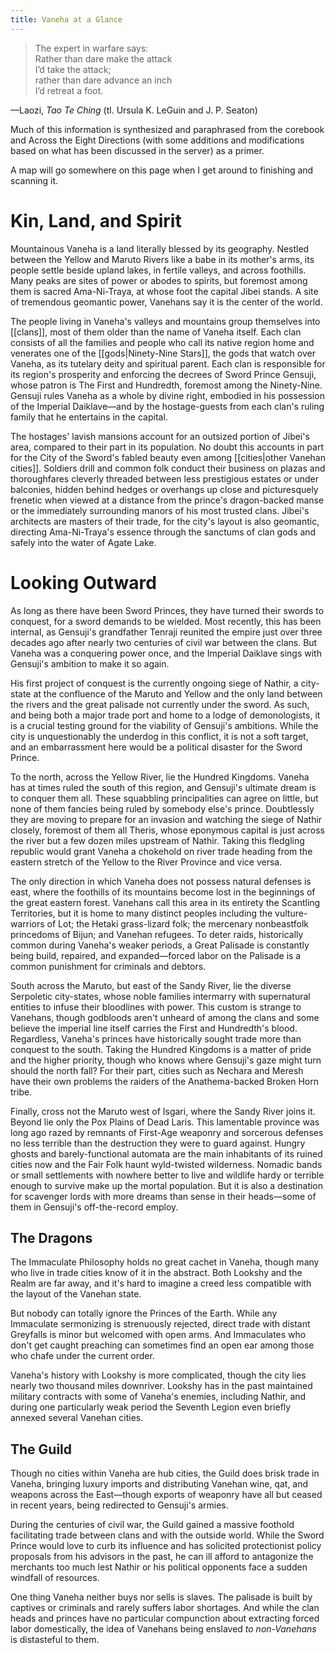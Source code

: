 ```yaml
---
title: Vaneha at a Glance
---
```


> The expert in warfare says:  
Rather than dare make the attack  
I’d take the attack;  
rather than dare advance an inch  
I’d retreat a foot.

—Laozi, *Tao Te Ching* (tl. Ursula K. LeGuin and J. P. Seaton)

Much of this information is synthesized and paraphrased from the corebook and Across the Eight Directions (with some additions and modifications based on what has been discussed in the server) as a primer.

A map will go somewhere on this page when I get around to finishing and scanning it.

# Kin, Land, and Spirit

Mountainous Vaneha is a land literally blessed by its geography. Nestled between the Yellow and Maruto Rivers like a babe in its mother's arms, its people settle beside upland lakes, in fertile valleys, and across foothills. Many peaks are sites of power or abodes to spirits, but foremost among them is sacred Ama-Ni-Traya, at whose foot the capital Jibei stands. A site of tremendous geomantic power, Vanehans say it is the center of the world.

The people living in Vaneha's valleys and mountains group themselves into [[clans]], most of them older than the name of Vaneha itself. Each clan consists of all the families and people who call its native region home and venerates one of the [[gods|Ninety-Nine Stars]], the gods that watch over Vaneha, as its tutelary deity and spiritual parent. Each clan is responsible for its region's prosperity and enforcing the decrees of Sword Prince Gensuji, whose patron is The First and Hundredth, foremost among the Ninety-Nine. Gensuji rules Vaneha as a whole by divine right, embodied in his possession of the Imperial Daiklave—and by the hostage-guests from each clan's ruling family that he entertains in the capital.

The hostages' lavish mansions account for an outsized portion of Jibei's area, compared to their part in its population. No doubt this accounts in part for the City of the Sword's fabled beauty even among [[cities|other Vanehan cities]]. Soldiers drill and common folk conduct their business on plazas and thoroughfares cleverly threaded between less prestigious estates or under balconies, hidden behind hedges or overhangs up close and picturesquely frenetic when viewed at a distance from the prince's dragon-backed manse or the immediately surrounding manors of his most trusted clans. Jibei's architects are masters of their trade, for the city's layout is also geomantic, directing Ama-Ni-Traya's essence through the sanctums of clan gods and safely into the water of Agate Lake.

# Looking Outward

As long as there have been Sword Princes, they have turned their swords to conquest, for a sword demands to be wielded. Most recently, this has been internal, as Gensuji's grandfather Tenraji reunited the empire just over three decades ago after nearly two centuries of civil war between the clans. But Vaneha was a conquering power once, and the Imperial Daiklave sings with Gensuji's ambition to make it so again.

His first project of conquest is the currently ongoing siege of Nathir, a city-state at the confluence of the Maruto and Yellow and the only land between the rivers and the great palisade not currently under the sword. As such, and being both a major trade port and home to a lodge of demonologists, it is a crucial testing ground for the viability of Gensuji's ambitions. While the city is unquestionably the underdog in this conflict, it is not a soft target, and an embarrassment here would be a political disaster for the Sword Prince.

To the north, across the Yellow River, lie the Hundred Kingdoms. Vaneha has at times ruled the south of this region, and Gensuji's ultimate dream is to conquer them all. These squabbling principalities can agree on little, but none of them fancies being ruled by somebody else's prince. Doubtlessly they are moving to prepare for an invasion and watching the siege of Nathir closely, foremost of them all Theris, whose eponymous capital is just across the river but a few dozen miles upstream of Nathir. Taking this fledgling republic would grant Vaneha a chokehold on river trade heading from the eastern stretch of the Yellow to the River Province and vice versa.

The only direction in which Vaneha does not possess natural defenses is east, where the foothills of its mountains become lost in the beginnings of the great eastern forest. Vanehans call this area in its entirety the Scantling Territories, but it is home to many distinct peoples including the vulture-warriors of Lot; the Hetaki grass-lizard folk; the mercenary nonbeastfolk princedoms of Bijun; and Vanehan refugees. To deter raids, historically common during Vaneha's weaker periods, a Great Palisade is constantly being build, repaired, and expanded—forced labor on the Palisade is a common punishment for criminals and debtors.

South across the Maruto, but east of the Sandy River, lie the diverse Serpoletic city-states, whose noble families intermarry with supernatural entities to infuse their bloodlines with power. This custom is strange to Vanehans, though godbloods aren't unheard of among the clans and some believe the imperial line itself carries the First and Hundredth's blood. Regardless, Vaneha's princes have historically sought trade more than conquest to the south. Taking the Hundred Kingdoms is a matter of pride and the higher priority, though who knows where Gensuji's gaze might turn should the north fall? For their part, cities such as Nechara and Meresh have their own problems the raiders of the Anathema-backed Broken Horn tribe.

Finally, cross not the Maruto west of Isgari, where the Sandy River joins it. Beyond lie only the Pox Plains of Dead Laris. This lamentable province was long ago razed by remnants of First-Age weaponry and sorcerous defenses no less terrible than the destruction they were to guard against. Hungry ghosts and barely-functional automata are the main inhabitants of its ruined cities now and the Fair Folk haunt wyld-twisted wilderness. Nomadic bands or small settlements with nowhere better to live and wildlife hardy or terrible enough to survive make up the mortal population. But it is also a destination for scavenger lords with more dreams than sense in their heads—some of them in Gensuji's off-the-record employ.

## The Dragons

The Immaculate Philosophy holds no great cachet in Vaneha, though many who live in trade cities know of it in the abstract. Both Lookshy and the Realm are far away, and it's hard to imagine a creed less compatible with the layout of the Vanehan state.

But nobody can totally ignore the Princes of the Earth. While any Immaculate sermonizing is strenuously rejected, direct trade with distant Greyfalls is minor but welcomed with open arms. And Immaculates who don't get caught preaching can sometimes find an open ear among those who chafe under the current order.

Vaneha's history with Lookshy is more complicated, though the city lies nearly two thousand miles downriver. Lookshy has in the past maintained military contracts with some of Vaneha's enemies, including Nathir, and during one particularly weak period the Seventh Legion even briefly annexed several Vanehan cities.

## The Guild

Though no cities within Vaneha are hub cities, the Guild does brisk trade in Vaneha, bringing luxury imports and distributing Vanehan wine, qat, and weapons across the East—though exports of weaponry have all but ceased in recent years, being redirected to Gensuji's armies.

During the centuries of civil war, the Guild gained a massive foothold facilitating trade between clans and with the outside world. While the Sword Prince would love to curb its influence and has solicited protectionist policy proposals from his advisors in the past, he can ill afford to antagonize the merchants too much lest Nathir or his political opponents face a sudden windfall of resources.

One thing Vaneha neither buys nor sells is slaves. The palisade is built by captives or criminals and rarely suffers labor shortages. And while the clan heads and princes have no particular compunction about extracting forced labor domestically, the idea of Vanehans being enslaved *to non-Vanehans* is distasteful to them.